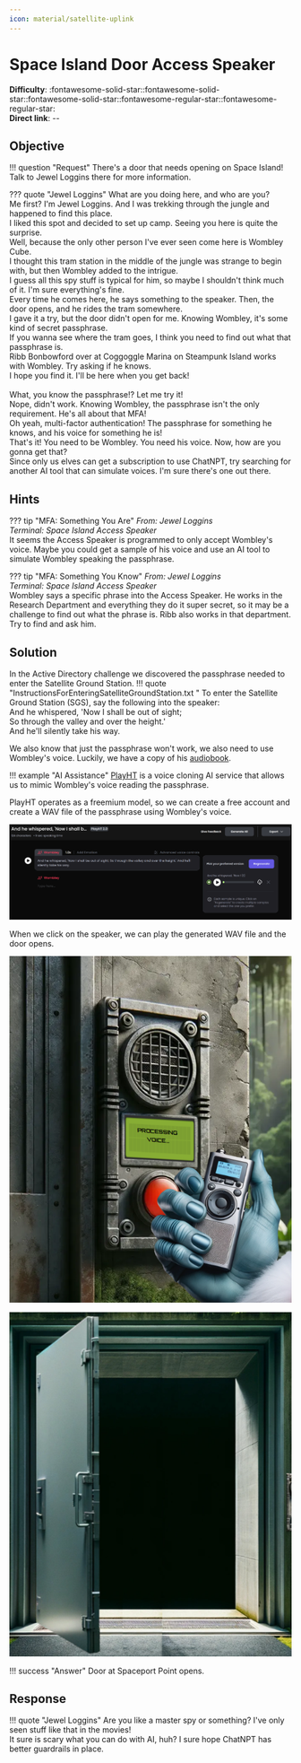 ```yaml
---
icon: material/satellite-uplink
---
```


# Space Island Door Access Speaker

**Difficulty**: :fontawesome-solid-star::fontawesome-solid-star::fontawesome-solid-star::fontawesome-regular-star::fontawesome-regular-star:<br/>
**Direct link**: --

## Objective

!!! question "Request"
    There's a door that needs opening on Space Island! Talk to Jewel Loggins there for more information.

??? quote "Jewel Loggins"
    What are you doing here, and who are you?<br/>
    Me first? I'm Jewel Loggins. And I was trekking through the jungle and happened to find this place.<br/>
    I liked this spot and decided to set up camp. Seeing you here is quite the surprise.<br/>
    Well, because the only other person I've ever seen come here is Wombley Cube.<br/>
    I thought this tram station in the middle of the jungle was strange to begin with, but then Wombley added to the intrigue.<br/>
    I guess all this spy stuff is typical for him, so maybe I shouldn't think much of it. I'm sure everything's fine.<br/>
    Every time he comes here, he says something to the speaker. Then, the door opens, and he rides the tram somewhere.<br/>
    I gave it a try, but the door didn't open for me. Knowing Wombley, it's some kind of secret passphrase.<br/>
    If you wanna see where the tram goes, I think you need to find out what that passphrase is.<br/>
    Ribb Bonbowford over at Coggoggle Marina on Steampunk Island works with Wombley. Try asking if he knows.<br/>
    I hope you find it. I'll be here when you get back!<br/><br/>
    What, you know the passphrase!? Let me try it!<br/>
    Nope, didn't work. Knowing Wombley, the passphrase isn't the only requirement. He's all about that MFA!<br/>
    Oh yeah, multi-factor authentication! The passphrase for something he knows, and his voice for something he is!<br/>
    That's it! You need to be Wombley. You need his voice. Now, how are you gonna get that?<br/>
    Since only us elves can get a subscription to use ChatNPT, try searching for another AI tool that can simulate voices. I'm sure there's one out there.<br/>

## Hints

??? tip "MFA: Something You Are"
    *From: Jewel Loggins*<br/>
    *Terminal: Space Island Access Speaker*<br/>
    It seems the Access Speaker is programmed to only accept Wombley's voice. Maybe you could get a sample of his voice and use an AI tool to simulate Wombley speaking the passphrase.

??? tip "MFA: Something You Know"
    *From: Jewel Loggins*<br/>
    *Terminal: Space Island Access Speaker*<br/>
    Wombley says a specific phrase into the Access Speaker. He works in the Research Department and everything they do it super secret, so it may be a challenge to find out what the phrase is. Ribb also works in that department. Try to find and ask him.

## Solution

In the Active Directory challenge we discovered the passphrase needed to enter the Satellite Ground Station.
!!! quote "InstructionsForEnteringSatelliteGroundStation.txt "
    To enter the Satellite Ground Station (SGS), say the following into the speaker:<br/>
    And he whispered, 'Now I shall be out of sight;<br/>
    So through the valley and over the height.'<br/>
    And he'll silently take his way.

We also know that just the passphrase won't work, we also need to use Wombley's voice. Luckily, we have a copy of his [audiobook](https://www.holidayhackchallenge.com/2023/wombleycube_the_enchanted_voyage.mp3.zip).

!!! example "AI Assistance"
    [PlayHT](https://play.ht/) is a voice cloning AI service that allows us to mimic Wombley's voice reading the passphrase.

PlayHT operates as a freemium model, so we can create a free account and create a WAV file of the passphrase using Wombley's voice.

![playht](../img/objectives/o20/playht.png)

When we click on the speaker, we can play the generated WAV file and the door opens.

![speaker](../img/objectives/o20/speaker.png)

![opendoor](../img/objectives/o20/opendoor.png)

!!! success "Answer"
    Door at Spaceport Point opens.

## Response

!!! quote "Jewel Loggins"
    Are you like a master spy or something? I've only seen stuff like that in the movies!<br/>
    It sure is scary what you can do with AI, huh? I sure hope ChatNPT has better guardrails in place.
